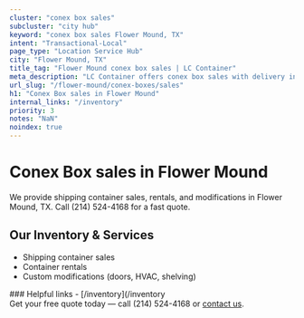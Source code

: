 ```yaml
---
cluster: "conex box sales"
subcluster: "city hub"
keyword: "conex box sales Flower Mound, TX"
intent: "Transactional-Local"
page_type: "Location Service Hub"
city: "Flower Mound, TX"
title_tag: "Flower Mound conex box sales | LC Container"
meta_description: "LC Container offers conex box sales with delivery in Flower Mound, TX. Local. Fast quotes. Since 2003."
url_slug: "/flower-mound/conex-boxes/sales"
h1: "Conex Box sales in Flower Mound"
internal_links: "/inventory"
priority: 3
notes: "NaN"
noindex: true
---
```


# Conex Box sales in Flower Mound

We provide shipping container sales, rentals, and modifications in Flower Mound, TX. Call (214) 524-4168 for a fast quote.

## Our Inventory & Services
- Shipping container sales
- Container rentals
- Custom modifications (doors, HVAC, shelving)

<div data-section="internal-links">
### Helpful links
- [/inventory](/inventory
</div>

<div data-section="cta">
Get your free quote today — call (214) 524-4168 or <a href="/contact">contact us</a>.
</div>

<script type="application/ld+json">{"@context":"https://schema.org","@type":"FAQPage","mainEntity":[{"@type":"Question","name":"How much does delivery cost in Flower Mound, TX?","acceptedAnswer":{"@type":"Answer","text":"Delivery costs vary by distance and container size. Most deliveries in Flower Mound, TX range from $150-$300. Call (214) 524-4168 for an exact quote based on your specific location."}},{"@type":"Question","name":"Do you offer financing or payment plans?","acceptedAnswer":{"@type":"Answer","text":"We accept major credit cards, checks, and can discuss commercial terms for bulk purchases. Call (214) 524-4168 to discuss options."}},{"@type":"Question","name":"Can you customize containers in Flower Mound, TX?","acceptedAnswer":{"@type":"Answer","text":"Yes — we perform modifications like doors, HVAC, insulation, and shelving. Request a custom quote at (214) 524-4168 or via our contact form."}}]}</script>
